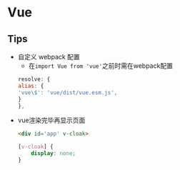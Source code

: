 # Vue

## Tips

- 自定义 webpack 配置
    - 在`import Vue from 'vue'`之前时需在webpack配置
    ```javascript
    resolve: {
    alias: {
    'vue\$': 'vue/dist/vue.esm.js',
    }
    },
    ```
- vue渲染完毕再显示页面
    ```html
    <div id='app' v-cloak>
    ```
    ```css
    [v-cloak] {
        display: none;
    }
    ```
